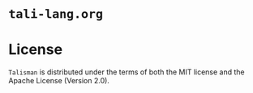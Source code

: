 # `tali-lang.org`

# License
`Talisman` is distributed under the terms of both the MIT license and the Apache License (Version 2.0).

